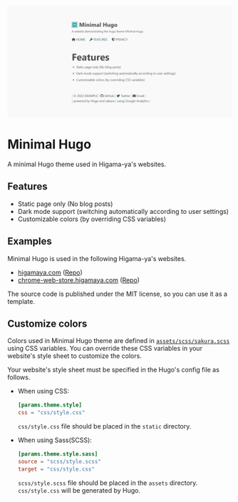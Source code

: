 ![Featured Image](misc/social-media-preview.png)

# Minimal Hugo

A minimal Hugo theme used in Higama-ya's websites.

## Features

- Static page only (No blog posts)
- Dark mode support (switching automatically according to user settings)
- Customizable colors (by overriding CSS variables)

## Examples

Minimal Hugo is used in the following Higama-ya's websites.

- [higamaya.com](https://higamaya.com/) ([Repo](https://github.com/higamaya/higamaya.com))
- [chrome-web-store.higamaya.com](https://chrome-web-store.higamaya.com/) ([Repo](https://github.com/higamaya/chrome-web-store))

The source code is published under the MIT license, so you can use it as a template.

## Customize colors

Colors used in Minimal Hugo theme are defined in [`assets/scss/sakura.scss`](assets/scss/sakura.scss) using CSS variables. You can override these CSS variables in your website's style sheet to customize the colors.

Your website's style sheet must be specified in the Hugo's config file as follows.

- When using CSS:

  ```toml
  [params.theme.style]
  css = "css/style.css"

  ```

  `css/style.css` file should be placed in the `static` directory.

- When using Sass(SCSS):

  ```toml
  [params.theme.style.sass]
  source = "scss/style.scss"
  target = "css/style.css"

  ```

  `scss/style.scss` file should be placed in the `assets` directory.
  `css/style.css` will be generated by Hugo.
